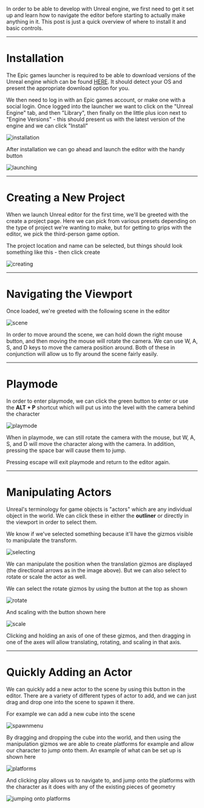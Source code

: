 In order to be able to develop with Unreal engine, we first need to get it set up and learn how to navigate the editor before starting to actually make anything in it. This post is just a quick overview of where to install it and basic controls.

---
# Installation #

The Epic games launcher is required to be able to download versions of the Unreal engine which can be found [HERE](https://store.epicgames.com/en-US/download). It should detect your OS and present the appropriate download option for you.

We then need to log in with an Epic games account, or make one with a social login. Once logged into the launcher we want to click on the "Unreal Engine" tab, and then "Library", then finally on the little plus icon next to "Engine Versions" - this should present us with the latest version of the engine and we can click "Install"

![installation](Installation.png)

After installation we can go ahead and launch the editor with the handy button

![launching](Launching.png)

---
# Creating a New Project #

When we launch Unreal editor for the first time, we'll be greeted with the create a project page. Here we can pick from various presets depending on the type of project we're wanting to make, but for getting to grips with the editor, we pick the third-person game option.

The project location and name can be selected, but things should look something like this - then click create

![creating](Creating.png)

---
# Navigating the Viewport #

Once loaded, we're greeted with the following scene in the editor

![scene](Scene.png)

In order to move around the scene, we can hold down the right mouse button, and then moving the mouse will rotate the camera. We can use W, A, S, and D keys to move the camera position around. Both of these in conjunction will allow us to fly around the scene fairly easily.

---
# Playmode #

In order to enter playmode, we can click the green button to enter or use the **ALT + P** shortcut which will put us into the level with the camera behind the character

![playmode](Playmode.png)

When in playmode, we can still rotate the camera with the mouse, but W, A, S, and D will move the character along with the camera. In addition, pressing the space bar will cause them to jump.

Pressing escape will exit playmode and return to the editor again.

---
# Manipulating Actors #

Unreal's terminology for game objects is "actors" which are any individual object in the world. We can click these in either the **outliner** or directly in the viewport in order to select them.

We know if we've selected something because it'll have the gizmos visible to manipulate the transform.

![selecting](Selecting.png)

We can manipulate the position when the translation gizmos are displayed (the directional arrows as in the image above). But we can also select to rotate or scale the actor as well.

We can select the rotate gizmos by using the button at the top as shown

![rotate](Rotate.png)

And scaling with the button shown here

![scale](Scale.png)

Clicking and holding an axis of one of these gizmos, and then dragging in one of the axes will allow translating, rotating, and scaling in that axis.

---
# Quickly Adding an Actor #

We can quickly add a new actor to the scene by using this button in the editor. There are a variety of different types of actor to add, and we can just drag and drop one into the scene to spawn it there.

For example we can add a new cube into the scene

![spawnmenu](Spawn%20Menu.png)

By dragging and dropping the cube into the world, and then using the manipulation gizmos we are able to create platforms for example and allow our character to jump onto them. An example of what can be set up is shown here

![platforms](Platforms.png)

And clicking play allows us to navigate to, and jump onto the platforms with the character as it does with any of the existing pieces of geometry

![jumping onto platforms](Jumping%20Onto%20Platforms.png)
